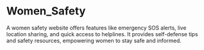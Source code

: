 # Women_Safety
A women safety website offers features like emergency SOS alerts, live location sharing, and quick access to helplines. It provides self-defense tips and safety resources, empowering women to stay safe and informed.
